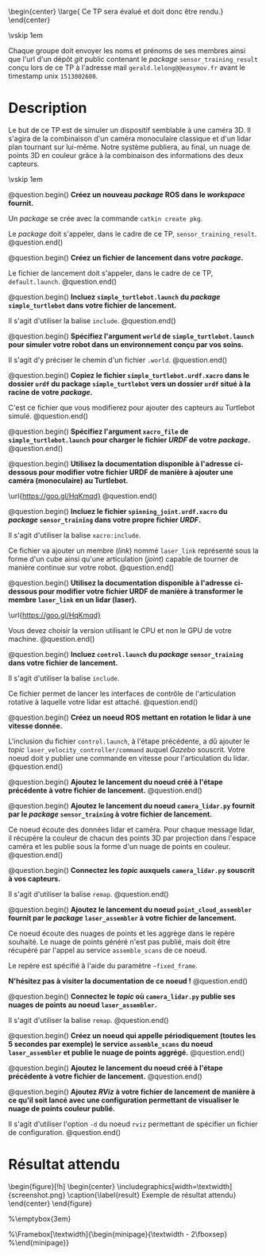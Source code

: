 \begin{center}
\large{ Ce TP sera évalué et doit donc être rendu.}
\end{center}

\vskip 1em

Chaque groupe doit envoyer les noms et prénoms de ses membres ainsi que l'url d'un dépôt *git* public contenant le *package* `sensor_training_result` conçu lors de ce TP à l'adresse mail `gerald.lelong@@easymov.fr` avant le timestamp unix `1513002600`.

# Description

Le but de ce TP est de simuler un dispositif semblable à une caméra 3D.
Il s'agira de la combinaison d'un caméra monoculaire classique et d'un lidar plan tournant sur lui-même.
Notre système publiera, au final, un nuage de points 3D en couleur grâce à la combinaison des informations des deux capteurs.

\vskip 1em

@question.begin()
**Créez un nouveau *package* ROS dans le *workspace* fournit.**

Un *package* se crée avec la commande `catkin create pkg`.

Le *package* doit s'appeler, dans le cadre de ce TP, `sensor_training_result`.
@question.end()

@question.begin()
**Créez un fichier de lancement dans votre *package*.**

Le fichier de lancement doit s'appeler, dans le cadre de ce TP, `default.launch`.
@question.end()

@question.begin()
**Incluez `simple_turtlebot.launch` du *package* `simple_turtlebot` dans votre fichier de lancement.**

Il s'agit d'utiliser la balise `include`.
@question.end()

@question.begin()
**Spécifiez l'argument `world` de `simple_turtlebot.launch` pour simuler votre robot dans un environnement conçu par vos soins.**

Il s'agit d'y préciser le chemin d'un fichier `.world`.
@question.end()

@question.begin()
**Copiez le fichier `simple_turtlebot.urdf.xacro` dans le dossier `urdf` du package `simple_turtlebot` vers un dossier `urdf` situé à la racine de votre *package*.**

C'est ce fichier que vous modifierez pour ajouter des capteurs au Turtlebot simulé.
@question.end()

@question.begin()
**Spécifiez l'argument `xacro_file` de `simple_turtlebot.launch` pour charger le fichier *URDF* de votre *package*.**
@question.end()

@question.begin()
**Utilisez la documentation disponible à l'adresse ci-dessous pour modifier votre fichier URDF de manière à ajouter une caméra (monoculaire) au Turtlebot.**

\url{https://goo.gl/HqKmqd}
@question.end()

@question.begin()
**Incluez le fichier `spinning_joint.urdf.xacro` du *package* `sensor_training` dans votre propre fichier *URDF*.**

Il s'agit d'utiliser la balise `xacro:include`.

Ce fichier va ajouter un membre (*link*) nommé `laser_link` représenté sous la forme d'un cube ainsi qu'une articulation (*joint*) capable de tourner de manière continue sur votre robot.
@question.end()

@question.begin()
**Utilisez la documentation disponible à l'adresse ci-dessous pour modifier votre fichier URDF de manière à transformer le membre `laser_link` en un lidar (laser).**

\url{https://goo.gl/HqKmqd}

Vous devez choisir la version utilisant le CPU et non le GPU de votre machine.
@question.end()

@question.begin()
**Incluez `control.launch` du *package* `sensor_training` dans votre fichier de lancement.**

Il s'agit d'utiliser la balise `include`.

Ce fichier permet de lancer les interfaces de contrôle de l'articulation rotative à laquelle votre lidar est attaché.
@question.end()

@question.begin()
**Créez un noeud ROS mettant en rotation le lidar à une vitesse donnée.**

L'inclusion du fichier `control.launch`, à l'étape précédente, a dû ajouter le *topic* `laser_velocity_controller/command` auquel *Gazebo* souscrit.
Votre noeud doit y publier une commande en vitesse pour l'articulation du lidar.
@question.end()

@question.begin()
**Ajoutez le lancement du noeud créé à l'étape précédente à votre fichier de lancement.**
@question.end()

@question.begin()
**Ajoutez le lancement du noeud `camera_lidar.py` fournit par le *package* `sensor_training` à votre fichier de lancement.**

Ce noeud écoute des données lidar et caméra.
Pour chaque message lidar, il récupère la couleur de chacun des points 3D par projection dans l'espace caméra et les publie sous la forme d'un nuage de points en couleur.
@question.end()

@question.begin()
**Connectez les *topic* auxquels `camera_lidar.py` souscrit à vos capteurs.**

Il s'agit d'utiliser la balise `remap`.
@question.end()

@question.begin()
**Ajoutez le lancement du noeud `point_cloud_assembler` fournit par le *package* `laser_assembler` à votre fichier de lancement.**

Ce noeud écoute des nuages de points et les aggrège dans le repère souhaité.
Le nuage de points généré n'est pas publié, mais doit être récupéré par l'appel au service `assemble_scans` de ce noeud.

Le repère est spécifié à l'aide du paramètre `~fixed_frame`.

**N'hésitez pas à visiter la documentation de ce noeud !**
@question.end()

@question.begin()
**Connectez le *topic* où `camera_lidar.py` publie ses nuages de points au noeud `laser_assembler`.**

Il s'agit d'utiliser la balise `remap`.
@question.end()

@question.begin()
**Créez un noeud qui appelle périodiquement (toutes les 5 secondes par exemple) le service `assemble_scans` du noeud `laser_assembler` et publie le nuage de points aggrégé.**
@question.end()

@question.begin()
**Ajoutez le lancement du noeud créé à l'étape précédente à votre fichier de lancement.**
@question.end()

@question.begin()
**Ajoutez *RViz* à votre fichier de lancement de manière à ce qu'il soit lancé avec une configuration permettant de visualiser le nuage de points couleur publié.**

Il s'agit d'utiliser l'option `-d` du noeud `rviz` permettant de spécifier un fichier de configuration.
@question.end()

# Résultat attendu

\begin{figure}[!h]
\begin{center}
\includegraphics[width=\textwidth]{screenshot.png}
\caption{\label{result} Exemple de résultat attendu}
\end{center}
\end{figure}

%\emptybox{3em}

%\Framebox[\textwidth]{\begin{minipage}{\textwidth - 2\fboxsep}
%\end{minipage}}
